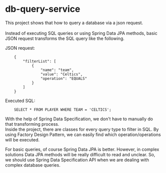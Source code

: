# db-query-service

This project shows that how to query a database via a json request.<br><br>
Instead of executing SQL queries or using Spring Data JPA methods,
basic JSON request transforms the SQL query like the following.

JSON request:
```
    {
        "filterList": [
            {
                "name": "team",
                "value": "Celtics",
                "operation": "EQUALS"
            }
        ]
    }
```

Executed SQL:
```
    SELECT * FROM PLAYER WHERE TEAM = 'CELTICS';
```

With the help of Spring Data Specification, we don't have to manually do that
transforming process. <br>
Inside the project, there are classes for every query type to filter
in SQL. By using Factory Design Pattern, we can easily find
which operation/operations will be executed.

For basic queries, of course Spring Data JPA is better. However, in complex 
solutions Data JPA methods will be really difficult to read and unclear.
So, we should use Spring Data Specification API when we are dealing with
complex database queries.